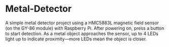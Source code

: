 # Metal-Detector
A simple metal detector project using a HMC5883L magnetic field sensor (on the GY-86 module) with Raspberry Pi. After powering on, press a button to start detection. As a metal object approaches the sensor, up to 4 LEDs light up to indicate proximity—more LEDs mean the object is closer.
